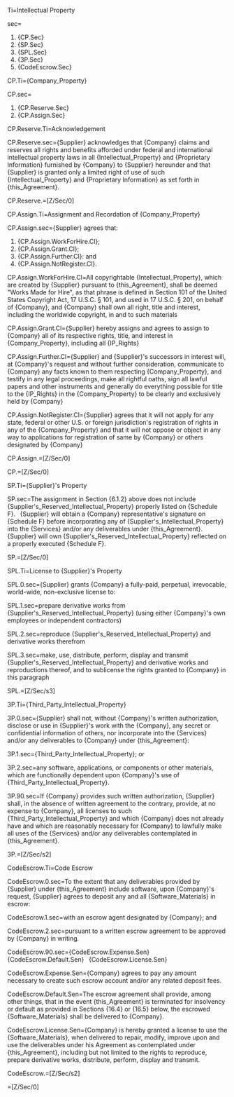 Ti=Intellectual Property

sec=<ol><li>{CP.Sec}<li>{SP.Sec}<li>{SPL.Sec}<li>{3P.Sec}<li>{CodeEscrow.Sec}</ol>

CP.Ti={Company_Property}

CP.sec=<ol><li>{CP.Reserve.Sec}</li><li>{CP.Assign.Sec}</li></ol>

CP.Reserve.Ti=Acknowledgement

CP.Reserve.sec={Supplier} acknowledges that {Company} claims and reserves all rights and benefits afforded under federal and international intellectual property laws in all {Intellectual_Property} and {Proprietary Information} furnished by {Company} to {Supplier} hereunder and that {Supplier} is granted only a limited right of use of such {Intellectual_Property} and {Proprietary Information} as set forth in {this_Agreement}.

CP.Reserve.=[Z/Sec/0]

CP.Assign.Ti=Assignment and Recordation of {Company_Property}

CP.Assign.sec={Supplier} agrees that: <ol><li>{CP.Assign.WorkForHire.Cl};</li><li>{CP.Assign.Grant.Cl};</li><li>{CP.Assign.Further.Cl}: and</li><li>{CP.Assign.NotRegister.Cl}.</li></ol>

CP.Assign.WorkForHire.Cl=All copyrightable {Intellectual_Property}, which are created by {Supplier} pursuant to {this_Agreement}, shall be deemed "Works Made for Hire", as that phrase is defined in Section 101 of the United States Copyright Act, 17 U.S.C. § 101, and used in 17 U.S.C. § 201, on behalf of {Company}, and {Company} shall own all right, title and interest, including the worldwide copyright, in and to such materials

CP.Assign.Grant.Cl={Supplier} hereby assigns and agrees to assign to {Company} all of its respective rights, title, and interest in {Company_Property}, including all {IP_Rights}

CP.Assign.Further.Cl={Supplier} and {Supplier}'s successors in interest will, at {Company}'s request and without further consideration, communicate to {Company} any facts known to them respecting {Company_Property}, and testify in any legal proceedings, make all rightful oaths, sign all lawful papers and other instruments and generally do everything possible for title to the {IP_Rights} in the {Company_Property} to be clearly and exclusively held by {Company}

CP.Assign.NotRegister.Cl={Supplier} agrees that it will not apply for any state, federal or other U.S. or foreign jurisdiction's registration of rights in any of the {Company_Property} and that it will not oppose or object in any way to applications for registration of same by {Company} or others designated by {Company}

CP.Assign.=[Z/Sec/0]

CP.=[Z/Sec/0]

SP.Ti={Supplier}'s Property

SP.sec=The assignment in Section {6.1.2} above does not include {Supplier's_Reserved_Intellectual_Property} properly listed on {Schedule F}.  {Supplier} will obtain a {Company} representative's signature on {Schedule F} before incorporating any of {Supplier's_Intellectual_Property} into the {Services} and/or any deliverables under {this_Agreement}.  {Supplier} will own {Supplier's_Reserved_Intellectual_Property} reflected on a properly executed {Schedule F}.

SP.=[Z/Sec/0]

SPL.Ti=License to {Supplier}'s Property

SPL.0.sec={Supplier} grants {Company} a fully-paid, perpetual, irrevocable, world-wide, non-exclusive license to:

SPL.1.sec=prepare derivative works from {Supplier's_Reserved_Intellectual_Property} (using either {Company}'s own employees or independent contractors)

SPL.2.sec=reproduce {Supplier's_Reserved_Intellectual_Property} and derivative works therefrom

SPL.3.sec=make, use, distribute, perform, display and transmit {Supplier's_Reserved_Intellectual_Property} and derivative works and reproductions thereof, and to sublicense the rights granted to {Company} in this paragraph

SPL.=[Z/Sec/s3]

3P.Ti={Third_Party_Intellectual_Property}

3P.0.sec={Supplier} shall not, without {Company}'s written authorization, disclose or use in {Supplier}'s work with the {Company}, any secret or confidential information of others, nor incorporate into the {Services} and/or any deliverables to {Company} under {this_Agreement}:

3P.1.sec={Third_Party_Intellectual_Property}; or

3P.2.sec=any software, applications, or components or other materials, which are functionally dependent upon {Company}'s use of {Third_Party_Intellectual_Property}.

3P.90.sec=If {Company} provides such written authorization, {Supplier} shall, in the absence of written agreement to the contrary, provide, at no expense to {Company}, all licenses to such {Third_Party_Intellectual_Property} and which {Company} does not already have and which are reasonably necessary for {Company} to lawfully make all uses of the {Services} and/or any deliverables contemplated in {this_Agreement}.

3P.=[Z/Sec/s2]

CodeEscrow.Ti=Code Escrow

CodeEscrow.0.sec=To the extent that any deliverables provided by {Supplier} under {this_Agreement} include software, upon {Company}'s request, {Supplier} agrees to deposit any and all {Software_Materials} in escrow:

CodeEscrow.1.sec=with an escrow agent designated by {Company}; and

CodeEscrow.2.sec=pursuant to a written escrow agreement to be approved by {Company} in writing.

CodeEscrow.90.sec={CodeEscrow.Expense.Sen}  {CodeEscrow.Default.Sen}  {CodeEscrow.License.Sen}

CodeEscrow.Expense.Sen={Company} agrees to pay any amount necessary to create such escrow account and/or any related deposit fees.

CodeEscrow.Default.Sen=The escrow agreement shall provide, among other things, that in the event {this_Agreement} is terminated for insolvency or default as provided in Sections {16.4} or {16.5} below, the escrowed {Software_Materials} shall be delivered to {Company}.

CodeEscrow.License.Sen={Company} is hereby granted a license to use the {Software_Materials}, when delivered to repair, modify, improve upon and use the deliverables under his Agreement as contemplated under {this_Agreement}, including but not limited to the rights to reproduce, prepare derivative works, distribute, perform, display and transmit.
    
CodeEscrow.=[Z/Sec/s2]

=[Z/Sec/0]
